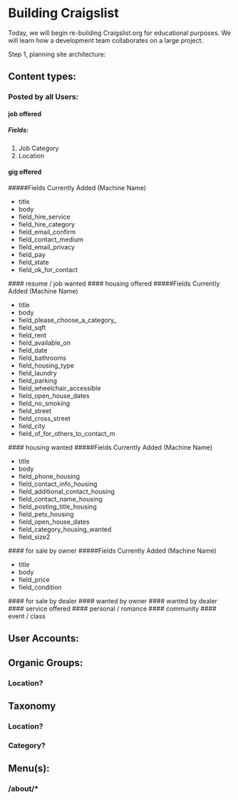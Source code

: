 # Building Craigslist

Today, we will begin re-building Craigslist.org for educational purposes.
We will learn how a development team collaborates on a large project.

Step 1, planning site architecture:

## Content types:
### Posted by all Users:
#### job offered  
##### Fields:
1. Job Category
2. Location

#### gig offered
#####Fields Currently Added (Machine Name)
<ul> 
<li>title </li>
<li>body</li>
<li>field_hire_service</li>
<li>field_hire_category</li>
<li>field_email_confirm</li>
<li>field_contact_medium</li>
<li>field_email_privacy</li>
<li>field_pay</li>
<li>field_state</li>
<li>field_ok_for_contact</li>
</ul>
#### resume / job wanted
#### housing offered
#####Fields Currently Added (Machine Name)
<ul>
<li>title</li>
<li>body</li>
<li>field_please_choose_a_category_</li>
<li>field_sqft</li>
<li>field_rent</li>
<li>field_available_on</li>
<li>field_date</li>
<li>field_bathrooms</li>
<li>field_housing_type</li>
<li>field_laundry</li>
<li>field_parking</li>
<li>field_wheelchair_accessible</li>
<li>field_open_house_dates</li>
<li>field_no_smoking</li>
<li>field_street</li>
<li>field_cross_street</li>
<li>field_city</li>
<li>field_of_for_others_to_contact_m</li>
</ul>
#### housing wanted
#####Fields Currently Added (Machine Name)
<ul>
<li>title</li>
<li>body</li>
<li>field_phone_housing</li>
<li>field_contact_info_housing</li>
<li>field_additional_contact_housing</li>
<li>field_contact_name_housing</li>
<li>field_posting_title_housing</li>
<li>field_pets_housing</li>
<li>field_open_house_dates</li>
<li>field_category_housing_wanted</li>
<li>field_size2</li>
</ul>
#### for sale by owner
#####Fields Currently Added (Machine Name)
<ul>
<li>title</li>
<li>body</li>
<li>field_price</li>
<li>field_condition</li>
</ul>
#### for sale by dealer
#### wanted by owner
#### wanted by dealer
#### service offered
#### personal / romance
#### community
#### event / class

## User Accounts:

## Organic Groups:
### Location?

## Taxonomy
### Location?
### Category?

## Menu(s):
### /about/*
